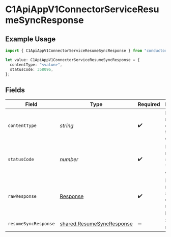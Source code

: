 # C1ApiAppV1ConnectorServiceResumeSyncResponse

## Example Usage

```typescript
import { C1ApiAppV1ConnectorServiceResumeSyncResponse } from "conductorone-sdk-typescript/sdk/models/operations";

let value: C1ApiAppV1ConnectorServiceResumeSyncResponse = {
  contentType: "<value>",
  statusCode: 358096,
};
```

## Fields

| Field                                                                         | Type                                                                          | Required                                                                      | Description                                                                   |
| ----------------------------------------------------------------------------- | ----------------------------------------------------------------------------- | ----------------------------------------------------------------------------- | ----------------------------------------------------------------------------- |
| `contentType`                                                                 | *string*                                                                      | :heavy_check_mark:                                                            | HTTP response content type for this operation                                 |
| `statusCode`                                                                  | *number*                                                                      | :heavy_check_mark:                                                            | HTTP response status code for this operation                                  |
| `rawResponse`                                                                 | [Response](https://developer.mozilla.org/en-US/docs/Web/API/Response)         | :heavy_check_mark:                                                            | Raw HTTP response; suitable for custom response parsing                       |
| `resumeSyncResponse`                                                          | [shared.ResumeSyncResponse](../../../sdk/models/shared/resumesyncresponse.md) | :heavy_minus_sign:                                                            | Successful response                                                           |